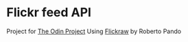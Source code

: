 # Flickr feed API

Project for [The Odin Project](http://www.theodinproject.com)
Using [Flickraw](https://github.com/hanklords/flickraw)
by Roberto Pando